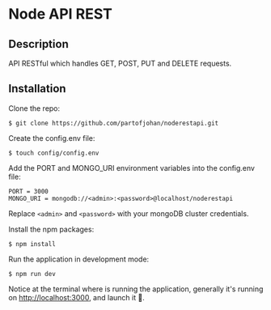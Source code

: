 # Node API REST

## Description
API RESTful which handles GET, POST, PUT and DELETE requests.

## Installation

Clone the repo:
```
$ git clone https://github.com/partofjohan/noderestapi.git
```

Create the config.env file:
```
$ touch config/config.env
```

Add the PORT and MONGO_URI environment variables into the config.env file:
```
PORT = 3000
MONGO_URI = mongodb://<admin>:<password>@localhost/noderestapi
```
Replace ```<admin>``` and ```<password>``` with your mongoDB cluster credentials.

Install the npm packages:
```
$ npm install 
```

Run the application in development mode:
```
$ npm run dev
```
Notice at the terminal where is running the application, generally it's running on [http://localhost:3000](http://localhost:3000), and launch it 🚀.
